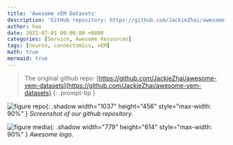 ```yaml
---
title: 'Awesome vEM Datasets'
description: 'GitHub repository: https://github.com/JackieZhai/awesome-vem-datasets.'
author: hao
date: 2022-07-01 00:00:00 +0800
categories: [Service, Awesome Resources]
tags: [neuron, connectomics, vEM]
math: true
mermaid: true
---
```


> The original github repo: 
[https://github.com/JackieZhai/awesome-vem-datasets](https://github.com/JackieZhai/awesome-vem-datasets)
{: .prompt-tip }

![figure repo](/posts/20220701/repo.png){: .shadow width="1037" height="456" style="max-width: 90%" }
_Screenshot of our github repository._

![figure media](/posts/20220701/media.png){: .shadow width="779" height="614" style="max-width: 90%" }
_Awesome logo._